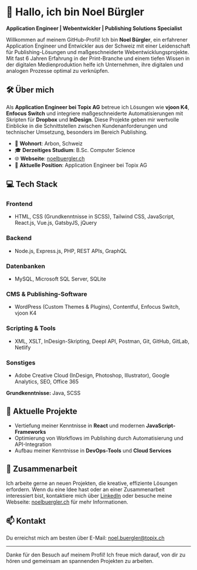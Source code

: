 # 👋 Hallo, ich bin Noel Bürgler

**Application Engineer | Webentwickler | Publishing Solutions Specialist**

Willkommen auf meinem GitHub-Profil! Ich bin **Noel Bürgler**, ein erfahrener Application Engineer und Entwickler aus der Schweiz mit einer Leidenschaft für Publishing-Lösungen und maßgeschneiderte Webentwicklungsprojekte. Mit fast 6 Jahren Erfahrung in der Print-Branche und einem tiefen Wissen in der digitalen Medienproduktion helfe ich Unternehmen, ihre digitalen und analogen Prozesse optimal zu verknüpfen.

## 🛠️ Über mich
Als **Application Engineer bei Topix AG** betreue ich Lösungen wie **vjoon K4**, **Enfocus Switch** und integriere maßgeschneiderte Automatisierungen mit Skripten für **Dropbox** und **InDesign**. Diese Projekte geben mir wertvolle Einblicke in die Schnittstellen zwischen Kundenanforderungen und technischer Umsetzung, besonders im Bereich Publishing.

- 📍 **Wohnort**: Arbon, Schweiz
- 🎓 **Derzeitiges Studium**: B.Sc. Computer Science
- 🌐 **Webseite**: [noelbuergler.ch](https://noelbuergler.ch)
- 💼 **Aktuelle Position**: Application Engineer bei Topix AG

## 💻 Tech Stack

### Frontend
- HTML, CSS (Grundkenntnisse in SCSS), Tailwind CSS, JavaScript, React.js, Vue.js, GatsbyJS, jQuery

### Backend
- Node.js, Express.js, PHP, REST APIs, GraphQL

### Datenbanken
- MySQL, Microsoft SQL Server, SQLite

### CMS & Publishing-Software
- WordPress (Custom Themes & Plugins), Contentful, Enfocus Switch, vjoon K4

### Scripting & Tools
- XML, XSLT, InDesign-Skripting, Deepl API, Postman, Git, GitHub, GitLab, Netlify

### Sonstiges
- Adobe Creative Cloud (InDesign, Photoshop, Illustrator), Google Analytics, SEO, Office 365

**Grundkenntnisse:** Java, SCSS

## 🌱 Aktuelle Projekte
- Vertiefung meiner Kenntnisse in **React** und modernen **JavaScript-Frameworks**
- Optimierung von Workflows im Publishing durch Automatisierung und API-Integration
- Aufbau meiner Kenntnisse in **DevOps-Tools** und **Cloud Services**

## 🤝 Zusammenarbeit
Ich arbeite gerne an neuen Projekten, die kreative, effiziente Lösungen erfordern. Wenn du eine Idee hast oder an einer Zusammenarbeit interessiert bist, kontaktiere mich über [LinkedIn](https://www.linkedin.com/in/noel-b%C3%BCrgler-662b2118b/) oder besuche meine Webseite: [noelbuergler.ch](https://noelbuergler.ch) für mehr Informationen.

## 📫 Kontakt
Du erreichst mich am besten über E-Mail: [noel.buergler@topix.ch](mailto:noel.buergler@topix.ch)

---

Danke für den Besuch auf meinem Profil! Ich freue mich darauf, von dir zu hören und gemeinsam an spannenden Projekten zu arbeiten.
